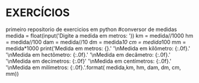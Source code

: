 # EXERCÍCIOS
 primeiro repositorio de exercicios em python
#conversor de medidas
medida = float(input('Digite a medida em metros: '))
km = medida//1000
hm = medida//100
dam = medida//10
dm = medida*10
cm = medida*100
mm = medida*1000
print('Medida em metros: {}.'
      '\nMedida em kilômetro: {:.0f}.'
      '\nMedida em hectômetro: {:.0f}.'
      '\nMedida em decâmetro: {:.0f}.'
      '\nMedida em decímetros: {:.0f}'
      '\nMedida em centímetros: {:.0f}.'
      '\nMedida em milímetros: {:.0f}.'.format( medida,km, hm, dam, dm, cm, mm))
